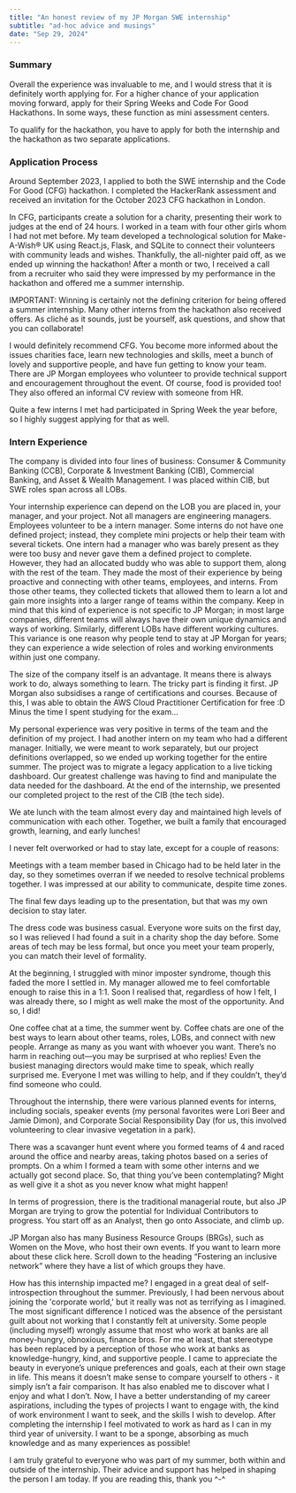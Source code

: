 ```yaml
---
title: "An honest review of my JP Morgan SWE internship"
subtitle: "ad-hoc advice and musings"
date: "Sep 29, 2024"
---
```

### Summary

Overall the experience was invaluable to me, and I would stress that it is definitely worth applying for. For a higher chance of your application moving forward, apply for their Spring Weeks and Code For Good Hackathons. In some ways, these function as mini assessment centers. 

To qualify for the hackathon, you have to apply for both the internship and the hackathon as two separate applications.

### Application Process

Around September 2023, I applied to both the SWE internship and the Code For Good (CFG) hackathon. I completed the HackerRank assessment and received an invitation for the October 2023 CFG hackathon in London.

In CFG, participants create a solution for a charity, presenting their work to judges at the end of 24 hours. I worked in a team with four other girls whom I had not met before. My team developed a technological solution for Make-A-Wish® UK using React.js, Flask, and SQLite to connect their volunteers with community leads and wishes. Thankfully, the all-nighter paid off, as we ended up winning the hackathon! After a month or two, I received a call from a recruiter who said they were impressed by my performance in the hackathon and offered me a summer internship.

IMPORTANT: Winning is certainly not the defining criterion for being offered a summer internship. Many other interns from the hackathon also received offers. As cliché as it sounds, just be yourself, ask questions, and show that you can collaborate!

I would definitely recommend CFG. You become more informed about the issues charities face, learn new technologies and skills, meet a bunch of lovely and supportive people, and have fun getting to know your team. There are JP Morgan employees who volunteer to provide technical support and encouragement throughout the event. Of course, food is provided too! They also offered an informal CV review with someone from HR.

Quite a few interns I met had participated in Spring Week the year before, so I highly suggest applying for that as well.

### Intern Experience

The company is divided into four lines of business: Consumer & Community Banking (CCB), Corporate & Investment Banking (CIB), Commercial Banking, and Asset & Wealth Management. I was placed within CIB, but SWE roles span across all LOBs.

Your internship experience can depend on the LOB you are placed in, your manager, and your project. Not all managers are engineering managers. Employees volunteer to be a intern manager. Some interns do not have one defined project; instead, they complete mini projects or help their team with several tickets. One intern had a manager who was barely present as they were too busy and never gave them a defined project to complete. However, they had an allocated buddy who was able to support them, along with the rest of the team. They made the most of their experience by being proactive and connecting with other teams, employees, and interns. From those other teams, they collected tickets that allowed them to learn a lot and gain more insights into a larger range of teams within the company. Keep in mind that this kind of experience is not specific to JP Morgan; in most large companies, different teams will always have their own unique dynamics and ways of working. Similarly, different LOBs have different working cultures. This variance is one reason why people tend to stay at JP Morgan for years; they can experience a wide selection of roles and working environments within just one company.

The size of the company itself is an advantage. It means there is always work to do, always something to learn. The tricky part is finding it first. JP Morgan also subsidises a range of certifications and courses. Because of this, I was able to obtain the AWS Cloud Practitioner Certification for free :D Minus the time I spent studying for the exam…

My personal experience was very positive in terms of the team and the definition of my project. I had another intern on my team who had a different manager. Initially, we were meant to work separately, but our project definitions overlapped, so we ended up working together for the entire summer. The project was to migrate a legacy application to a live ticking dashboard. Our greatest challenge was having to find and manipulate the data needed for the dashboard. At the end of the internship, we presented our completed project to the rest of the CIB (the tech side).

We ate lunch with the team almost every day and maintained high levels of communication with each other. Together, we built a family that encouraged growth, learning, and early lunches! 

I never felt overworked or had to stay late, except for a couple of reasons:

Meetings with a team member based in Chicago had to be held later in the day, so they sometimes overran if we needed to resolve technical problems together. I was impressed at our ability to communicate, despite time zones.

The final few days leading up to the presentation, but that was my own decision to stay later.

The dress code was business casual. Everyone wore suits on the first day, so I was relieved I had found a suit in a charity shop the day before. Some areas of tech may be less formal, but once you meet your team properly, you can match their level of formality.

At the beginning, I struggled with minor imposter syndrome, though this faded the more I settled in. My manager allowed me to feel comfortable enough to raise this in a 1:1. Soon I realised that, regardless of how I felt, I was already there, so I might as well make the most of the opportunity. And so, I did!

One coffee chat at a time, the summer went by. Coffee chats are one of the best ways to learn about other teams, roles, LOBs, and connect with new people. Arrange as many as you want with whoever you want. There’s no harm in reaching out—you may be surprised at who replies! Even the busiest managing directors would make time to speak, which really surprised me. Everyone I met was willing to help, and if they couldn’t, they’d find someone who could.

Throughout the internship, there were various planned events for interns, including socials, speaker events (my personal favorites were Lori Beer and Jamie Dimon), and Corporate Social Responsibility Day (for us, this involved volunteering to clear invasive vegetation in a park). 

There was a scavanger hunt event where you formed teams of 4 and raced around the office and nearby areas, taking photos based on a series of prompts. On a whim I formed a team with some other interns and we actually got second place. So, that thing you’ve been contemplating? Might as well give it a shot as you never know what might happen!

In terms of progression, there is the traditional managerial route, but also JP Morgan are trying to grow the potential for Individual Contributors to progress. You start off as an Analyst, then go onto Associate, and climb up.

JP Morgan also has many Business Resource Groups (BRGs), such as Women on the Move, who host their own events. If you want to learn more about these click here. Scroll down to the heading “Fostering an inclusive network” where they have a list of which groups they have.

How has this internship impacted me? I engaged in a great deal of self-introspection throughout the summer. Previously, I had been nervous about joining the 'corporate world,' but it really was not as terrifying as I imagined. The most significant difference I noticed was the absence of the persistant guilt about not working that I constantly felt at university. Some people (including myself) wrongly assume that most who work at banks are all money-hungry, obnoxious, finance bros. For me at least, that stereotype has been replaced by a perception of those who work at banks as knowledge-hungry, kind, and supportive people. I came to appreciate the beauty in everyone’s unique preferences and goals, each at their own stage in life. This means it doesn’t make sense to compare yourself to others - it simply isn’t a fair comparison. It has also enabled me to discover what I enjoy and what I don’t. Now, I have a better understanding of my career aspirations, including the types of projects I want to engage with, the kind of work environment I want to seek, and the skills I wish to develop.
After completing the internship I feel motivated to work as hard as I can in my third year of university. I want to be a sponge, absorbing as much knowledge and as many experiences as possible!

I am truly grateful to everyone who was part of my summer, both within and outside of the internship. Their advice and support has helped in shaping the person I am today. If you are reading this, thank you ^-^
